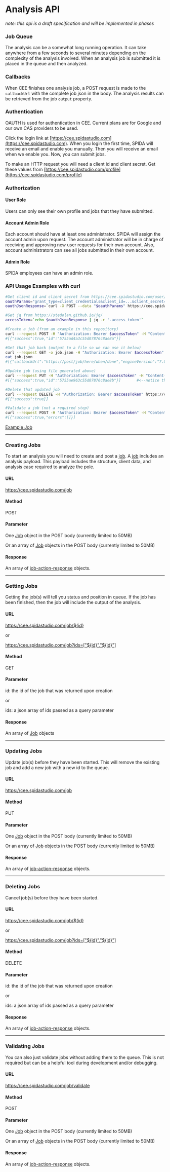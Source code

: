 # Analysis API 

_note: this api is a draft specification and will be implemented in phases_

### Job Queue

The analysis can be a somewhat long running operation.  It can take anywhere from a few seconds to several minutes depending on the complexity of the analysis involved.  When an analysis job is submitted it is placed in the queue and then analyzed.

### Callbacks

When CEE finishes one analysis job, a POST request is made to the `callbackUrl` with the complete job json in the body.  The analysis results can be retrieved from the job `output` property.

### Authentication

OAUTH is used for authentication in CEE.  Current plans are for Google and our own CAS providers to be used. 

Click the login link at [https://cee.spidastudio.com](https://cee.spidastudio.com). When you login the first time, SPIDA will receive an email and enable you manually.  Then you will receive an email when we enable you.  Now, you can submit jobs.  

To make an HTTP request you will need a client id and client secret.  Get these values from [https://cee.spidastudio.com/profile](https://cee.spidastudio.com/profile)

### Authorization

#### User Role

Users can only see their own profile and jobs that they have submitted.

#### Account Admin Role

Each account should have at least one administrator.  SPIDA will assign the account admin upon request.  The account administrator will be in charge of receiving and approving new user requests for their own account.  Also, account administrators can see all jobs submitted in their own account.

#### Admin Role

SPIDA employees can have an admin role.

### API Usage Examples with curl

```bash
#Get client id and client secret from https://cee.spidastudio.com/user/profile
oauthParams="grant_type=client_credentials&client_id=...&client_secret=..."                              
oauthJsonResponse=`curl -X POST --data "$oauthParams" https://cee.spidastudio.com/oauth/token`

#Get jq from https://stedolan.github.io/jq/
accessToken=`echo $oauthJsonResponse | jq -r '.access_token'`                                            

#Create a job (from an example in this repository)
curl --request POST -H "Authorization: Bearer $accessToken" -H "Content-Type: application/json" --data @schema/resources/examples/spidacalc/cee/job.json https://cee.spidastudio.com/job
#[{"success":true,"id":"5755ad4a3c55d07876c8ae8a"}]

#Get that job back (output to a file so we can use it below)
curl --request GET -o job.json -H "Authorization: Bearer $accessToken" https://cee.spidastudio.com/job/5755ad4a3c55d07876c8ae8a                      
cat job.json                                                                                                                                   
#[{"callbackUrl":"https://post/job/here/when/done","engineVersion":"7.0.0.0-SNAPSHOT","payload":{...

#Update job (using file generated above)
curl --request PUT -H "Authorization: Bearer $accessToken" -H "Content-Type: application/json" --data @job.json https://cee.spidastudio.com/job      
#[{"success":true,"id":"5755ae963c55d07876c8ae8b"}]       #<--notice the new id because we remove the old job first, then add the updated one

#Delete that updated job
curl --request DELETE -H "Authorization: Bearer $accessToken" https://cee.spidastudio.com/job/5755ae963c55d07876c8ae8b
#[{"success":true}]

#Validate a job (not a required step)
curl --request POST -H "Authorization: Bearer $accessToken" -H "Content-Type: application/json" --data @schema/resources/examples/spidacalc/cee/job.json https://cee.spidastudio.com/job/validate
#[{"success":true,"errors":[]}]

```

[Example Job](../../resources/examples/spidacalc/cee/job.json)

----------------------------------------------------------------------------------------------------------------------------------------------------------------


### Creating Jobs

To start an analysis you will need to create and post a [job](../../resources/schema/spidacalc/cee/job.schema).  A [job](../../resources/schema/spidacalc/cee/job.schema) includes an analysis payload.  This payload includes the structure, client data, and analysis case required to analyze the pole.

#### URL

https://cee.spidastudio.com/job

#### Method

POST

#### Parameter

One [Job](../../resources/schema/spidacalc/cee/job.schema) object in the POST body (currently limited to 50MB)

Or an array of [Job](../../resources/schema/spidacalc/cee/job.schema) objects in the POST body (currently limited to 50MB)

#### Response

An array of [job-action-response](../../resources/schema/spidacalc/cee/job-action-response.schema) objects.


----------------------------------------------------------------------------------------------------------------------------------------------------------------


### Getting Jobs

Getting the job(s) will tell you status and position in queue.  If the job has been finished, then the job will include the output of the analysis.

#### URL

https://cee.spidastudio.com/job/${id}

or 

https://cee.spidastudio.com/job?ids=["${id}","${id}"]

#### Method

GET

#### Parameter

id: the id of the job that was returned upon creation

or 

ids: a json array of ids passed as a query parameter

#### Response

An array of [Job](../../resources/schema/spidacalc/cee/job.schema) objects


----------------------------------------------------------------------------------------------------------------------------------------------------------------


### Updating Jobs

Update job(s) before they have been started.  This will remove the existing job and add a new job with a new id to the queue.

#### URL

https://cee.spidastudio.com/job

#### Method

PUT

#### Parameter

One [Job](../../resources/schema/spidacalc/cee/job.schema) object in the POST body (currently limited to 50MB)

Or an array of [Job](../../resources/schema/spidacalc/cee/job.schema) objects in the POST body (currently limited to 50MB)

#### Response

An array of [job-action-response](../../resources/schema/spidacalc/cee/job-action-response.schema) objects.


----------------------------------------------------------------------------------------------------------------------------------------------------------------


### Deleting Jobs

Cancel job(s) before they have been started.

#### URL

https://cee.spidastudio.com/job/${id}

or 

https://cee.spidastudio.com/job?ids=["${id}","${id}"]

#### Method

DELETE

#### Parameter

id: the id of the job that was returned upon creation

or 

ids: a json array of ids passed as a query parameter

#### Response

An array of [job-action-response](../../resources/schema/spidacalc/cee/job-action-response.schema) objects.


----------------------------------------------------------------------------------------------------------------------------------------------------------------


### Validating Jobs

You can also just validate jobs without adding them to the queue.  This is not required but can be a helpful tool during development and/or debugging.

#### URL

https://cee.spidastudio.com/job/validate

#### Method

POST

#### Parameter

One [Job](../../resources/schema/spidacalc/cee/job.schema) object in the POST body (currently limited to 50MB)

Or an array of [Job](../../resources/schema/spidacalc/cee/job.schema) objects in the POST body (currently limited to 50MB)

#### Response

An array of [job-action-response](../../resources/schema/spidacalc/cee/job-action-response.schema) objects.


